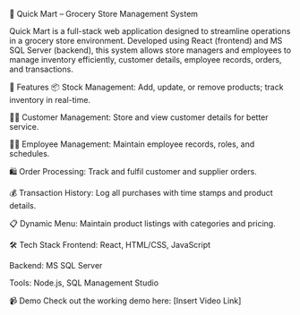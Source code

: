 🛒 Quick Mart – Grocery Store Management System

Quick Mart is a full-stack web application designed to streamline operations in a grocery store environment. Developed using React (frontend) and MS SQL Server (backend), this system allows store managers and employees to manage inventory efficiently, customer details, employee records, orders, and transactions.

🔧 Features
📦 Stock Management: Add, update, or remove products; track inventory in real-time.

🧍‍♂️ Customer Management: Store and view customer details for better service.

👨‍💼 Employee Management: Maintain employee records, roles, and schedules.

🛍️ Order Processing: Track and fulfil customer and supplier orders.

💰 Transaction History: Log all purchases with time stamps and product details.

📋 Dynamic Menu: Maintain product listings with categories and pricing.

🛠️ Tech Stack
Frontend: React, HTML/CSS, JavaScript

Backend: MS SQL Server

Tools: Node.js, SQL Management Studio

📹 Demo
Check out the working demo here: [Insert Video Link]
